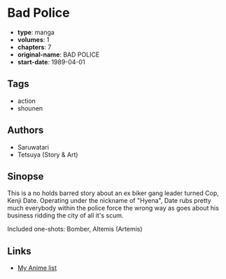 # Bad Police

-   **type**: manga
-   **volumes**: 1
-   **chapters**: 7
-   **original-name**: BAD POLICE
-   **start-date**: 1989-04-01

## Tags

-   action
-   shounen

## Authors

-   Saruwatari
-   Tetsuya (Story & Art)

## Sinopse

This is a no holds barred story about an ex biker gang leader turned Cop, Kenji Date. Operating under the nickname of "Hyena", Date rubs pretty much everybody within the police force the wrong way as goes about his business ridding the city of all it's scum.

Included one-shots: Bomber, Altemis (Artemis)

## Links

-   [My Anime list](https://myanimelist.net/manga/19611/Bad_Police)
